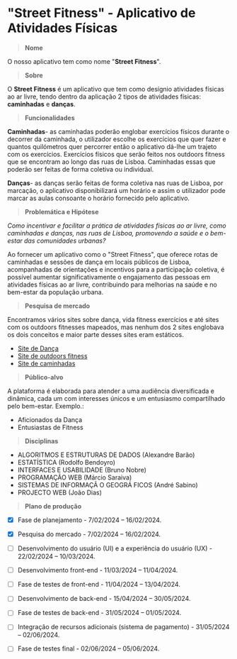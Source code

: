 # "Street Fitness" - Aplicativo de Atividades Físicas 

>__Nome__
>
O nosso aplicativo tem como nome "__Street Fitness__".
>__Sobre__
>
O __Street Fitness__ é um aplicativo que tem como desígnio atividades físicas ao ar livre, tendo dentro da aplicação 2 tipos de atividades físicas: __caminhadas__ e __danças__.
>__Funcionalidades__
>
__Caminhadas__- as caminhadas poderão englobar exercícios físicos durante o decorrer da caminhada, o utilizador escolhe os exercícios que quer fazer e quantos quilómetros quer percorrer então o aplicativo dá-lhe um trajeto com os exercícios. Exercícios físicos que serão feitos nos outdoors fitness que se encontram ao longo das ruas de Lisboa. Caminhadas essas que poderão ser feitas de forma coletiva ou individual. 

__Danças__- as danças serão feitas de forma coletiva nas ruas de Lisboa, por marcação, o aplicativo disponibilizará um horário e assim o utilizador pode marcar as aulas consoante o horário fornecido pelo aplicativo.

>__Problemática e Hipótese__
>
_Como incentivar e facilitar a prática de atividades físicas ao ar livre, como caminhadas e danças, nas ruas de Lisboa, promovendo a saúde e o bem-estar das comunidades urbanas?_

Ao fornecer um aplicativo como o "Street Fitness", que oferece rotas de caminhadas e sessões de dança em locais públicos de Lisboa, acompanhadas de orientações e incentivos para a participação coletiva, é possível aumentar significativamente o engajamento das pessoas em atividades físicas ao ar livre, contribuindo para melhorias na saúde e no bem-estar da população urbana.

>__Pesquisa de mercado__
>
Encontramos vários sites sobre dança, vida fitness exercícios e até sites com os outdoors fitnesses mapeados, mas nenhum dos 2 sites englobava os dois conceitos e maior parte desses sites eram estáticos.
- [Site de Dança](https://jazzy.pt/) 
- [Site de outdoors fitness](https://www.powr.pt/)  
- [Site de caminhadas](https://caminhando.pt/)  

>__Público-alvo__
>
A plataforma é elaborada para atender a uma audiência diversificada e dinâmica, cada um com interesses únicos e um entusiasmo compartilhado pelo bem-estar. Exemplo.:
*	Aficionados da Dança
*	Entusiastas de Fitness

>__Disciplinas__
>

- ALGORITMOS E ESTRUTURAS DE DADOS (Alexandre Barão)
- ESTATÍSTICA (Rodolfo Bendoyro)
- INTERFACES E USABILIDADE (Bruno Nobre)
- PROGRAMAÇÃO WEB (Márcio Saraiva)
- SISTEMAS DE INFORMAÇÃ O GEOGRÁ FICOS (André Sabino)
- PROJECTO WEB (João Dias)


>__Plano de produção__ 
>
- [x]	Fase de planejamento - 7/02/2024 – 16/02/2024.
- [x]	Pesquisa do mercado - 7/02/2024 – 16/02/2024.
- [ ]	Desenvolvimento do usuário (UI) e a experiência do usuário (UX) - 22/02/2024 – 10/03/2024.
- [ ]	Desenvolvimento front-end - 11/03/2024 – 11/04/2024.
- [ ]	Fase de testes de front-end - 11/04/2024 – 13/04/2024.
- [ ]	Desenvolvimento de back-end - 15/04/2024 – 30/05/2024.
- [ ]	Fase de testes de back-end - 31/05/2024 – 01/05/2024.
- [ ]	 Integração de recursos adicionais (sistema de pagamento) - 31/05/2024 – 02/06/2024.
- [ ]	 Fase de testes final - 02/06/2024 – 05/06/2024.







